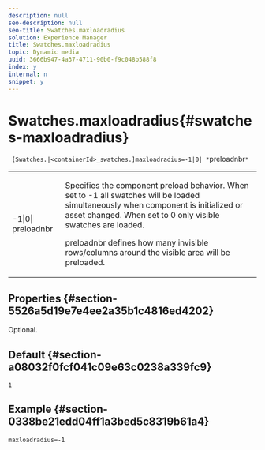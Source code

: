 ```yaml
---
description: null
seo-description: null
seo-title: Swatches.maxloadradius
solution: Experience Manager
title: Swatches.maxloadradius
topic: Dynamic media
uuid: 3666b947-4a37-4711-90b0-f9c048b588f8
index: y
internal: n
snippet: y
---
```


# Swatches.maxloadradius{#swatches-maxloadradius}

` [Swatches.|<containerId>_swatches.]maxloadradius=-1|0| *`preloadnbr`*`

<table id="table_4A27394B6B4347D69CAC5A59EE0FBC6F"> 
 <tbody> 
  <tr> 
   <td colname="col1"> <p><span class="codeph"> -1|0|<span class="varname"> preloadnbr</span></span> </p> </td> 
   <td colname="col2"> <p> Specifies the component preload behavior. When set to <span class="codeph"> -1</span> all swatches will be loaded simultaneously when component is initialized or asset changed. When set to <span class="codeph"> 0</span> only visible swatches are loaded. </p> <p><span class="codeph"> <span class="varname"> preloadnbr</span></span> defines how many invisible rows/columns around the visible area will be preloaded. </p> </td> 
  </tr> 
 </tbody> 
</table>

## Properties {#section-5526a5d19e7e4ee2a35b1c4816ed4202}

Optional.

## Default {#section-a08032f0fcf041c09e63c0238a339fc9}

`1`

## Example {#section-0338be21edd04ff1a3bed5c8319b61a4}

`maxloadradius=-1` 
